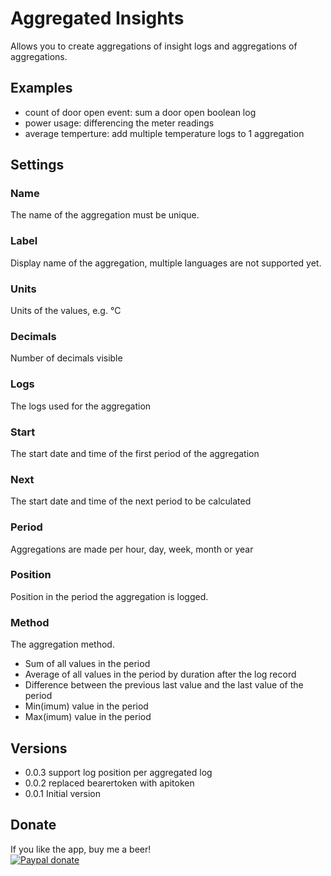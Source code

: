 # Aggregated Insights

Allows you to create aggregations of insight logs and aggregations of aggregations.

## Examples
* count of door open event: sum a door open boolean log
* power usage: differencing the meter readings
* average temperture: add multiple temperature logs to 1 aggregation

## Settings
### Name
The name of the aggregation must be unique.
### Label
Display name of the aggregation, multiple languages are not supported yet.
### Units
Units of the values, e.g. °C
### Decimals
Number of decimals visible
### Logs
The logs used for the aggregation
### Start
The start date and time of the first period of the aggregation
### Next
The start date and time of the next period to be calculated
### Period
Aggregations are made per hour, day, week, month or year
### Position
Position in the period the aggregation is logged.
### Method
The aggregation method.
* Sum of all values in the period
* Average of all values in the period by duration after the log record
* Difference between the previous last value and the last value of the period
* Min(imum) value in the period
* Max(imum) value in the period

## Versions
* 0.0.3 support log position per aggregated log
* 0.0.2 replaced bearertoken with apitoken
* 0.0.1 Initial version

## Donate
If you like the app, buy me a beer!  
[![Paypal donate][pp-donate-image]][pp-donate-link]

[pp-donate-link]: https://www.paypal.me/basvm
[pp-donate-image]: https://www.paypalobjects.com/en_US/i/btn/btn_donateCC_LG.gif
